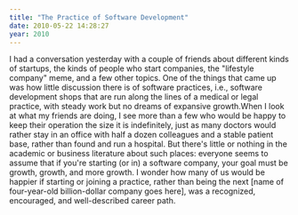 ```yaml
---
title: "The Practice of Software Development"
date: 2010-05-22 14:28:27
year: 2010
---
```

I had a conversation yesterday with a couple of friends about different kinds of startups, the kinds of people who start companies, the "lifestyle company" meme, and a few other topics. One of the things that came up was how little discussion there is of software practices, i.e., software development shops that are run along the lines of a medical or legal practice, with steady work but no dreams of expansive growth.When I look at what my friends are doing, I see more than a few who would be happy to keep their operation the size it is indefinitely, just as many doctors would rather stay in an office with half a dozen colleagues and a stable patient base, rather than found and run a hospital. But there's little or nothing in the academic or business literature about  such places: everyone seems to assume that if you're starting (or  in) a software company, your goal must be growth, growth, and more  growth. I wonder how many of us would be happier if starting or joining a practice, rather than being the next [name of four-year-old billion-dollar company goes here], was a recognized, encouraged, and well-described career path.
